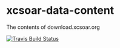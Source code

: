 # xcsoar-data-content
The contents of download.xcsoar.org

[![Travis Build Status](https://img.shields.io/travis/XCSoar/xcsoar-data-content/master.svg)](https://travis-ci.org/XCSoar/xcsoar-data-content)

